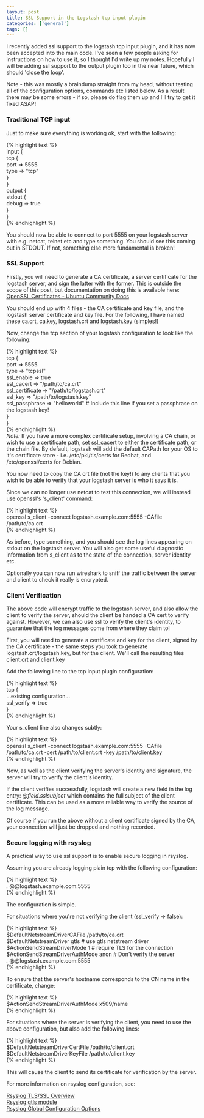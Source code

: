 ```yaml
---
layout: post
title: SSL Support in the Logstash tcp input plugin
categories: ['general']
tags: []
---
```


I recently added ssl support to the logstash tcp input plugin, and it has now been accepted into the main code. I've seen a few people asking for instructions on how to use it, so I thought I'd write up my notes. Hopefully I will be adding ssl support to the output plugin too in the near future, which should 'close the loop'.  
  
Note - this was mostly a braindump straight from my head, without testing all of the configuration options, commands etc listed below. As a result there may be some errors - if so, please do flag them up and I'll try to get it fixed ASAP!  
  


### Traditional TCP input

  
  
Just to make sure everything is working ok, start with the following:  
  
{% highlight text %}  
input {  
tcp {  
port =&gt; 5555  
type =&gt; "tcp"  
}  
}  
output {  
stdout {  
debug =&gt; true  
}  
}  
{% endhighlight %}  
  
You should now be able to connect to port 5555 on your logstash server with e.g. netcat, telnet etc and type something. You should see this coming out in STDOUT. If not, something else more fundamental is broken!  
  


### SSL Support

  
  
Firstly, you will need to generate a CA certificate, a server certificate for the logstash server, and sign the latter with the former. This is outside the scope of this post, but documentation on doing this is available here:  
[OpenSSL Certificates - Ubuntu Community Docs](https://help.ubuntu.com/community/OpenSSL "OpenSSL" )  
  
You should end up with 4 files - the CA certificate and key file, and the logstash server certificate and key file. For the following, I have named these ca.crt, ca.key, logstash.crt and logstash.key (simples!)  
  
Now, change the tcp section of your logstash configuration to look like the following:  
  
{% highlight text %}  
tcp {  
port =&gt; 5555  
type =&gt; "tcpssl"  
ssl_enable =&gt; true  
ssl_cacert =&gt; "/path/to/ca.crt"  
ssl_certificate =&gt; "/path/to/logstash.crt"  
ssl_key =&gt; "/path/to/logstash.key"  
ssl_passphrase =&gt; "helloworld" # Include this line if you set a passphrase on the logstash key!  
}  
}  
{% endhighlight %}  
_Note:_ If you have a more complex certificate setup, involving a CA chain, or wish to use a certificate path, set ssl_cacert to either the certificate path, or the chain file. By default, logstash will add the default CAPath for your OS to it's certificate store - i.e. /etc/pki/tls/certs for Redhat, and /etc/openssl/certs for Debian.  
  
You now need to copy the CA crt file (not the key!) to any clients that you wish to be able to verify that your logstash server is who it says it is.  
  
Since we can no longer use netcat to test this connection, we will instead use openssl's 's_client' command:  
  
{% highlight text %}  
openssl s_client -connect logstash.example.com:5555 -CAfile /path/to/ca.crt  
{% endhighlight %}  
  
As before, type something, and you should see the log lines appearing on stdout on the logstash server. You will also get some useful diagnostic information from s_client as to the state of the connection, server identity etc.  
  
Optionally you can now run wireshark to sniff the traffic between the server and client to check it really is encrypted.  
  
  


### Client Verification

  
  
The above code will encrypt traffic to the logstash server, and also allow the client to verify the server, should the client be handed a CA cert to verify against. However, we can also use ssl to verify the client's identity, to guarantee that the log messages come from where they claim to!  
  
First, you will need to generate a certificate and key for the client, signed by the CA certificate - the same steps you took to generate logstash.crt/logstash.key, but for the client. We'll call the resulting files client.crt and client.key  
  
Add the following line to the tcp input plugin configuration:  
  
{% highlight text %}  
tcp {  
...existing configuration...  
ssl_verify =&gt; true  
}  
{% endhighlight %}  
  
Your s_client line also changes subtly:  
  
{% highlight text %}  
openssl s_client -connect logstash.example.com:5555 -CAfile /path/to/ca.crt -cert /path/to/client.crt -key /path/to/client.key  
{% endhighlight %}  
  
Now, as well as the client verifying the server's identity and signature, the server will try to verify the client's identity.  
  
If the client verifies successfully, logstash will create a new field in the log entry: _@field.sslsubject_ which contains the full subject of the client certificate. This can be used as a more reliable way to verify the source of the log message.  
  
Of course if you run the above without a client certificate signed by the CA, your connection will just be dropped and nothing recorded.  
  


### Secure logging with rsyslog

  
  
A practical way to use ssl support is to enable secure logging in rsyslog.  
  
Assuming you are already logging plain tcp with the following configuration:  
  
{% highlight text %}  
*.* @@logstash.example.com:5555  
{% endhighlight %}  
  
The configuration is simple.  
  
For situations where you're not verifying the client (ssl_verify =&gt; false):  
  
{% highlight text %}  
$DefaultNetstreamDriverCAFile /path/to/ca.crt  
$DefaultNetstreamDriver gtls # use gtls netstream driver  
$ActionSendStreamDriverMode 1 # require TLS for the connection  
$ActionSendStreamDriverAuthMode anon # Don't verify the server  
*.* @@logstash.example.com:5555  
{% endhighlight %}  
  
To ensure that the server's hostname corresponds to the CN name in the certificate, change:  
  
{% highlight text %}  
$ActionSendStreamDriverAuthMode x509/name  
{% endhighlight %}  
  
For situations where the server is verifying the client, you need to use the above configuration, but also add the following lines:  
  
{% highlight text %}  
$DefaultNetstreamDriverCertFile /path/to/client.crt  
$DefaultNetstreamDriverKeyFile /path/to/client.key  
{% endhighlight %}  
  
This will cause the client to send its certificate for verification by the server.  
  
For more information on rsyslog configuration, see:  
  
[Rsyslog TLS/SSL Overview](http://www.rsyslog.com/doc/rsyslog_tls.html "Rsyslog TLS/SSL Overview" )  
[Rsyslog gtls module](http://www.rsyslog.com/doc/ns_gtls.html "Rsyslog gtls module" )  
[Rsyslog Global Configuration Options](http://www.rsyslog.com/doc/rsyslog_conf_global.html "Rsyslog Global Configuration Options" )  

